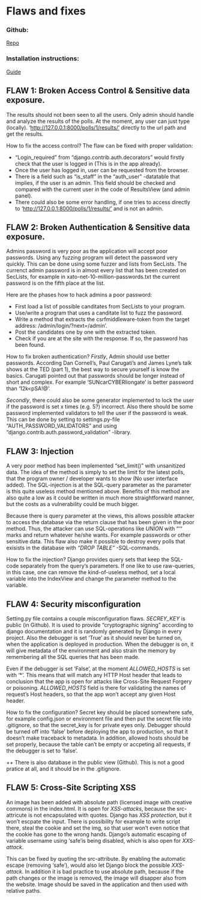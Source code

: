# Flaws and fixes

### Github:

[Repo](https://github.com/StrappedGlint13/flawsANDfixes)

### Installation instructions:

[Guide](https://github.com/StrappedGlint13/flawsANDfixes/blob/main/Installation_guide.md)

## FLAW 1: Broken Access Control & Sensitive data exposure.

The results should not been seen to all the users. Only admin should handle and analyze the results of the polls. At the moment, any user can just type (locally). ‘http://127.0.0.1:8000/polls/1/results/’ directly to the url path and get the results.

How to fix the access control? The flaw can be fixed with proper validation:

- “Login_required” from “django.contrib.auth.decorators” would firstly check that the user is logged in (This is in the app already).
- Once the user has logged in, user can be requested from the browser. 
- There is a field such as  “is_staff” in the “auth_user” -datatable that implies, if the user is an admin. This field should be checked and compared with the current user in the code of ResultsView (and admin panel).
- There could also be some error handling, if one tries to access directly to ‘http://127.0.0.1:8000/polls/1/results/’ and is not an admin.

## FLAW 2: Broken Authentication & Sensitive data exposure. 

Admins password is very poor as the application will accept poor passwords. Using any fuzzing program will detect the password very quickly. This can be done using some fuzzer and lists from SecLists. The currenct admin password is in almost every list that has been created on SecLists, for example in xato-net-10-million-passwords.txt the current password is on the fifth place at the list. 

Here are the phases how to hack admins a poor password:

- First load a list of possible canditates from SecLists to your program.
- Use/write a program that uses a canditate list to fuzz the password.
- Write a method that extracts the csrfmiddleware-token from the target address: /admin/login/?next=/admin’.
- Post the candidates one by one with the extracted token.
- Check if you are at the site with the response. If so, the password has been found.

How to fix broken authentication? *Firstly*, Admin should use better passwords. According Dan Cornell’s, Paul Carugati’s and James Lyne’s talk shows at the TED (part 1), the best way to secure yourself is know the basics. Carugati pointed out that passwords should be longer instead of short and complex. For example ‘SUNcarCYBERliongate’ is better password than ‘12k<pSA!@’.

*Secondly*, there could also be some generator implemented to lock the user if the password is set x times (e.g. 5?) incorrect. Also there should be some password implemented validators to tell the user if the password is weak. This can be done by setting to settings.py-file “AUTH_PASSWORD_VALIDATORS” and using “django.contrib.auth.password_validation” -library. 

## FLAW 3: Injection

A very poor method has been implemented “set_limit()” with unsanitized data. The idea of the method is simply to set the limit for the latest polls, that the program owner / developer wants to show (No user interface added). The SQL-injection is at the SQL-query parameter as the parameter is this quite useless method mentioned above. Benefits of this method are also quite a low as it could be written in much more straightforward manner, but the costs as a vulnerability could be much bigger.  

Because there is query parameter at the views, this allows possible attacker to access the database via the return clause that has been given in the poor method. Thus, the attacker can use SQL-operations like _UNION_ with “‘“ marks and return whatever he/she wants. For example passwords or other sensitive data. This flaw also make it possible to destroy every polls that exisists in the database with _“DROP TABLE”_ -SQL-commands. 

How to fix the injection? Django provides query sets that keep the SQL-code separately from the query’s parameters. If one like to use raw-queries, in this case, one can remove the kind-of-useless method, set a local variable into the IndexView and change the parameter method to the variable. 
        
## FLAW 4: Security misconfiguration

Setting.py file contains a couple misconfiguration flaws. _SECREY_KEY_ is public (in Github). It is used to provide “cryptographic signing” according to django documentation and it is randomly generated by Django in every project. Also the debugger is set ‘True’ as it should never be turned on, when the application is deployed in production. When the debugger is on, it will give metadata of the environment and also strain the memory by remembering all the SQL queries that has been made. 

Even if the debugger is set ‘False’, at the moment _ALLOWED_HOSTS_ is set with ‘*’. This means that will match any HTTP Host header that leads to conclusion that the app is open for attacks like Cross-Site Request Forgery or poisoning. _ALLOWED_HOSTS_ field is there for validating the names of request’s Host headers, so that the app won’t accept any given Host header. 

How to fix the configuration? Secret key should be placed somewhere safe, for example config.json or environment file and then put the secret file into .gitignore, so that the secret_key is for private eyes only. Debugger should be turned off into ‘false’ before deploying the app to production, so that it doesn’t make traceback to metadata. In addition, allowed hosts should be set properly, because the table can’t be empty or accpeting all requests, if the debugger is set to ‘false’. 

++ There is also database in the public view (Github). This is not a good pratice at all, and it should be in the .gitignore. 

## FLAW 5: Cross-Site Scripting XSS

An image has been added with absolute path (licensed image with creative commons) in the index.html. It is open for *XSS-attacks*, because the src-attricute is not encapsulated with quotes. Django has *XSS protection*, but it won’t escpate the input. There is possibility for example to write script there, steal the cookie and set the img, so that user won’t even notice that the cookie has gone to the wrong hands.  Django’s automatic escaping of variable username using ‘safe’is being disabled, which is also open for *XXS-attack*.

This can be fixed by quoting the src-attribute. By enabling the automatic escape (removing ‘safe’), would also let Django block the possible *XXS-attack*. In addition it is bad practice to use absolute path, because if the path changes or the image is removed, the image will disapper also from the website. Image should be saved in the application and then used with relative paths. 

